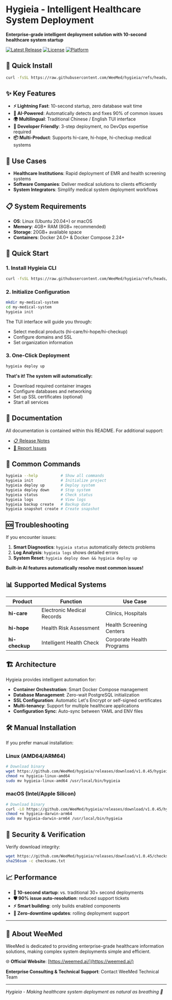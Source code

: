 # Hygieia - Intelligent Healthcare System Deployment

**Enterprise-grade intelligent deployment solution with 10-second healthcare system startup**

[![Latest Release](https://img.shields.io/badge/release-v1.0.45-green.svg)](https://github.com/WeeMed/hygieia/releases/latest)
[![License](https://img.shields.io/badge/license-MIT-blue.svg)](https://github.com/WeeMed/hygieia)
[![Platform](https://img.shields.io/badge/platform-Linux%20%7C%20macOS-lightgrey.svg)](https://github.com/WeeMed/hygieia/releases)

## 🚀 Quick Install

```bash
curl -fsSL https://raw.githubusercontent.com/WeeMed/hygieia/refs/heads/main/install.sh | sudo bash
```

## ✨ Key Features

- **⚡ Lightning Fast**: 10-second startup, zero database wait time
- **🧠 AI-Powered**: Automatically detects and fixes 90% of common issues
- **🌍 Multilingual**: Traditional Chinese / English TUI interface
- **🔧 Developer Friendly**: 3-step deployment, no DevOps expertise required
- **📦 Multi-Product**: Supports hi-care, hi-hope, hi-checkup medical systems

## 🎯 Use Cases

- **Healthcare Institutions**: Rapid deployment of EMR and health screening systems
- **Software Companies**: Deliver medical solutions to clients efficiently
- **System Integrators**: Simplify medical system deployment workflows

## 📋 System Requirements

- **OS**: Linux (Ubuntu 20.04+) or macOS
- **Memory**: 4GB+ RAM (8GB+ recommended)
- **Storage**: 20GB+ available space
- **Containers**: Docker 24.0+ & Docker Compose 2.24+

## 🚀 Quick Start

### 1. Install Hygieia CLI

```bash
curl -fsSL https://raw.githubusercontent.com/WeeMed/hygieia/refs/heads/main/install.sh | sudo bash
```

### 2. Initialize Configuration

```bash
mkdir my-medical-system
cd my-medical-system
hygieia init
```

The TUI interface will guide you through:

- Select medical products (hi-care/hi-hope/hi-checkup)
- Configure domains and SSL
- Set organization information

### 3. One-Click Deployment

```bash
hygieia deploy up
```

**That's it! The system will automatically:**

- Download required container images
- Configure databases and networking
- Set up SSL certificates (optional)
- Start all services

## 📖 Documentation

All documentation is contained within this README. For additional support:

- [📋 Release Notes](https://github.com/WeeMed/hygieia/releases/latest)
- [🐛 Report Issues](https://github.com/WeeMed/hygieia/issues)

## 🔧 Common Commands

```bash
hygieia --help          # Show all commands
hygieia init            # Initialize project
hygieia deploy up       # Deploy system
hygieia deploy down     # Stop system
hygieia status          # Check status
hygieia logs            # View logs
hygieia backup create   # Backup data
hygieia snapshot create # Create snapshot
```

## 🆘 Troubleshooting

If you encounter issues:

1. **Smart Diagnostics**: `hygieia status` automatically detects problems
2. **Log Analysis**: `hygieia logs` shows detailed errors
3. **System Reset**: `hygieia deploy down && hygieia deploy up`

**Built-in AI features automatically resolve most common issues!**

## 📊 Supported Medical Systems

| Product        | Function                   | Use Case                  |
| -------------- | -------------------------- | ------------------------- |
| **hi-care**    | Electronic Medical Records | Clinics, Hospitals        |
| **hi-hope**    | Health Risk Assessment     | Health Screening Centers  |
| **hi-checkup** | Intelligent Health Check   | Corporate Health Programs |

## 🏗️ Architecture

Hygieia provides intelligent automation for:

- **Container Orchestration**: Smart Docker Compose management
- **Database Management**: Zero-wait PostgreSQL initialization
- **SSL Configuration**: Automatic Let's Encrypt or self-signed certificates
- **Multi-tenancy**: Support for multiple healthcare applications
- **Configuration Sync**: Auto-sync between YAML and ENV files

## 🛠️ Manual Installation

If you prefer manual installation:

### Linux (AMD64/ARM64)

```bash
# Download binary
wget https://github.com/WeeMed/hygieia/releases/download/v1.0.45/hygieia-linux-amd64
chmod +x hygieia-linux-amd64
sudo mv hygieia-linux-amd64 /usr/local/bin/hygieia
```

### macOS (Intel/Apple Silicon)

```bash
# Download binary
curl -LO https://github.com/WeeMed/hygieia/releases/download/v1.0.45/hygieia-darwin-arm64
chmod +x hygieia-darwin-arm64
sudo mv hygieia-darwin-arm64 /usr/local/bin/hygieia
```

## 🔐 Security & Verification

Verify download integrity:

```bash
wget https://github.com/WeeMed/hygieia/releases/download/v1.0.45/checksums.txt
sha256sum -c checksums.txt
```

## 📈 Performance

- **🚀 10-second startup**: vs. traditional 30+ second deployments
- **🛡️ 90% issue auto-resolution**: reduced support tickets
- **⚡ Smart building**: only builds enabled components
- **🔄 Zero-downtime updates**: rolling deployment support

---

## 🏢 About WeeMed

WeeMed is dedicated to providing enterprise-grade healthcare information solutions, making complex system deployments simple and efficient.

🌐 **Official Website**: [https://weemed.ai/](https://weemed.ai/)

**Enterprise Consulting & Technical Support**: Contact WeeMed Technical Team

---

_Hygieia - Making healthcare system deployment as natural as breathing 🌟_
